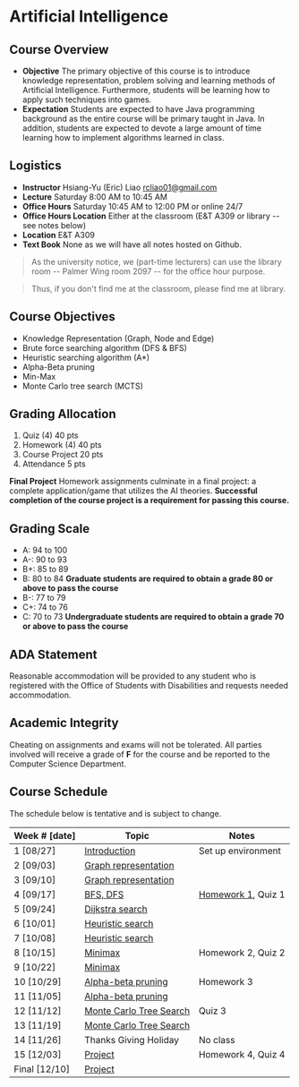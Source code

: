 # Artificial Intelligence

## Course Overview

- **Objective** The primary objective of this course is to introduce knowledge representation, problem solving and learning methods of Artificial Intelligence. Furthermore, students will be learning how to apply such techniques into games.
- **Expectation** Students are expected to have Java programming background as the entire course will be primary taught in Java. In addition, students are expected to devote a large amount of time learning how to implement algorithms learned in class.

## Logistics

- **Instructor** Hsiang-Yu (Eric) Liao [rcliao01@gmail.com](mailto:rcliao01@gmail.com)
- **Lecture** Saturday 8:00 AM to 10:45 AM
- **Office Hours** Saturday 10:45 AM to 12:00 PM or online 24/7
- **Office Hours Location** Either at the classroom (E&T A309 or library -- see notes below)
- **Location** E&T A309
- **Text Book** None as we will have all notes hosted on Github.

> As the university notice, we (part-time lecturers) can use the library room --
Palmer Wing room 2097 -- for the office hour purpose.

> Thus, if you don't find me at the classroom, please find me at library.

## Course Objectives

* Knowledge Representation (Graph, Node and Edge)
* Brute force searching algorithm (DFS & BFS)
* Heuristic searching algorithm (A*)
* Alpha-Beta pruning
* Min-Max
* Monte Carlo tree search (MCTS)

## Grading Allocation

1. Quiz (4) 40 pts
2. Homework (4) 40 pts
3. Course Project 20 pts
4. Attendance 5 pts

**Final Project** Homework assignments culminate in a final project: a complete application/game that utilizes the AI theories. **Successful completion of the course project is a requirement for passing this course.**

## Grading Scale

* A: 94 to 100
* A-: 90 to 93
* B+: 85 to 89
* B: 80 to 84
**Graduate students are required to obtain a grade 80 or above to pass the course**
* B-: 77 to 79
* C+: 74 to 76
* C: 70 to 73
**Undergraduate students are required to obtain a grade 70 or above to pass the course**

## ADA Statement

Reasonable accommodation will be provided to any student who is registered with the Office of Students with Disabilities and requests needed accommodation.

## Academic Integrity

Cheating on assignments and exams will not be tolerated. All parties involved will receive a grade of **F** for the course and be reported to the Computer Science Department.

## Course Schedule

The schedule below is tentative and is subject to change.

| Week # [date]      | Topic     | Notes |
| ------------------ | --- | --- |
| 1  [08/27]         | [Introduction][1] | Set up environment |
| 2  [09/03]         | [Graph representation][2] |  |
| 3  [09/10]         | [Graph representation][2] |  |
| 4  [09/17]         | [BFS, DFS][10] | [Homework 1][9], Quiz 1 |
| 5  [09/24]         | [Dijkstra search][3] |  |
| 6  [10/01]         | [Heuristic search][4] |  |
| 7  [10/08]         | [Heuristic search][4] |  |
| 8  [10/15]         | [Minimax][5] | Homework 2, Quiz 2 |
| 9  [10/22]         | [Minimax][5] |  |
| 10 [10/29]         | [Alpha-beta pruning][6] | Homework 3 |
| 11 [11/05]         | [Alpha-beta pruning][6] |  |
| 12 [11/12]         | [Monte Carlo Tree Search][7] | Quiz 3 |
| 13 [11/19]         | [Monte Carlo Tree Search][7] |  |
| 14 [11/26]         | Thanks Giving Holiday | No class |
| 15 [12/03]         | [Project][8] | Homework 4, Quiz 4 |
| Final [12/10]      | [Project][8] |  |

[1]: notes/introduction.md
[2]: notes/graph-representation.md
[3]: notes/dijkstra.md
[4]: notes/heuristic-search.md
[5]: notes/minimax.md
[6]: notes/alpha-beta-pruning.md
[7]: notes/monte-carlo-tree-search.md
[8]: notes/project.md
[9]: notes/homeworks/homework1.md
[10]: notes/problem-searching.md
